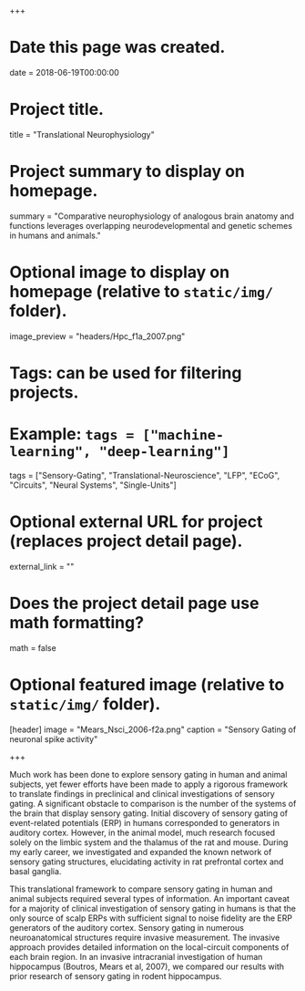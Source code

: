 +++
# Date this page was created.
date = 2018-06-19T00:00:00

# Project title.
title = "Translational Neurophysiology"

# Project summary to display on homepage.
summary = "Comparative neurophysiology of analogous brain anatomy and functions leverages overlapping neurodevelopmental and genetic schemes in humans and animals."

# Optional image to display on homepage (relative to `static/img/` folder).
image_preview = "headers/Hpc_f1a_2007.png"

# Tags: can be used for filtering projects.
# Example: `tags = ["machine-learning", "deep-learning"]`
tags = ["Sensory-Gating", "Translational-Neuroscience", "LFP", "ECoG", "Circuits", "Neural Systems", "Single-Units"]

# Optional external URL for project (replaces project detail page).
external_link = ""

# Does the project detail page use math formatting?
math = false

# Optional featured image (relative to `static/img/` folder).
[header]
image = "Mears_Nsci_2006-f2a.png"
caption = "Sensory Gating of neuronal spike activity"

+++

Much work has been done to explore sensory gating in human and animal subjects, yet fewer efforts have been made to apply a rigorous framework to translate findings in preclinical and clinical investigations of sensory gating. A significant obstacle to comparison is the number of the systems of the brain that display sensory gating. Initial discovery of sensory gating of event-related potentials (ERP) in humans corresponded to generators in auditory cortex. However, in the animal model, much research focused solely on the limbic system and the thalamus of the rat and mouse.  During my early career, we investigated and expanded the known network of sensory gating structures, elucidating activity in rat prefrontal cortex and basal ganglia. 

This translational framework to compare sensory gating in human and animal subjects required several types of information. An important caveat for a majority of clinical investigation of sensory gating in humans is that the only source of scalp ERPs with sufficient signal to noise fidelity are the ERP generators of the auditory cortex. Sensory gating in numerous neuroanatomical structures require invasive measurement. The invasive approach provides detailed information on the local-circuit components of each brain region. In an invasive intracranial investigation of human hippocampus (Boutros, Mears et al, 2007), we compared our results with prior research of sensory gating in rodent hippocampus.
